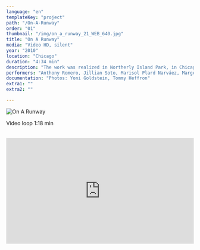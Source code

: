 ```yaml
---
language: "en"
templateKey: "project"
path: "/On-A-Runway"
order: "01"
thumbnail: "/img/on_a_runway_21_WEB_640.jpg"
title: "On A Runway"
media: "Video HD, silent"
year: "2010"
location: "Chicago"
duration: "4:34 min"
description: "The work was realized in Northerly Island Park, in Chicago. In this location just a few years prior were the grounds of Meigs Field, an airport which was dismantled by the authorities in a single night. I invited twelve people who didn’t know each other, to take a walk together, in the same direction, each holding a piece of mirror. A camera recorded the group walking. As the rays of the sun were reflected by the mirrors, the movement and rhythm of each person were accentuated. The reflected light referred to some kind of code from a group whose faces were only vaguely discernible."
performers: "Anthony Romero, Jillian Soto, Marisol Plard Narváez, Margeaux Temeltas, Kush Thompson, Jordan Scrivner, Justin Kreindler, Nancy Jill Tien, Georgia Wall, Chris Cuellar, Blake Heo, Katie Bateman, William Amaya Torres, Guillermo Gudiño"
documentation: "Photos: Yoni Goldstein, Tommy Heffron"
extra1: ""
extra2: ""

---
```

![On A Runway](/img/on_a_runway_21_WEB_2880r.jpg)

<div class="extras-container">
<p>Video loop 1:18 min</p>
<br>
<div class="extra">
<div style="padding:56.25% 0 0 0;position:relative;"><iframe src="https://player.vimeo.com/video/15993674?title=0&byline=0&portrait=0" style="position:absolute;top:0;left:0;width:100%;height:100%;" frameborder="0" webkitallowfullscreen mozallowfullscreen allowfullscreen></iframe></div><script src="https://player.vimeo.com/api/player.js"></script>
</div>
</div>

